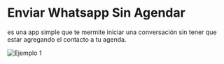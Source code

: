 # Enviar Whatsapp Sin Agendar

es una app simple que te mermite iniciar una conversación sin tener que estar agregando el contacto a tu agenda.

![Ejemplo 1](https://github.com/diegominetti/EnviarWhatsappSinAgendar/images/psCelu.png)
